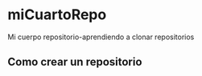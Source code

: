 # miCuartoRepo
Mi cuerpo repositorio-aprendiendo a clonar repositorios
## Como crear un repositorio
